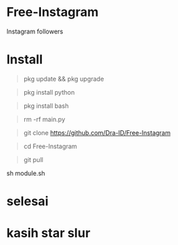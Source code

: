 # Free-Instagram
Instagram followers 
# Install
> pkg update && pkg upgrade

> pkg install python

> pkg install bash

> rm -rf main.py

> git clone https://github.com/Dra-ID/Free-Instagram

> cd Free-Instagram

> git pull

sh module.sh

# selesai
# kasih star slur
